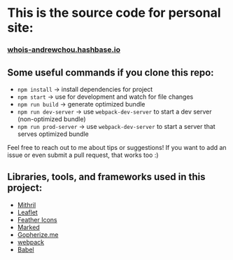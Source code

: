 # This is the source code for personal site:
### [whois-andrewchou.hashbase.io](https://whois-andrewchou.hashbase.io)

## Some useful commands if you clone this repo:

- `npm install` -> install dependencies for project
- `npm start` -> use for development and watch for file changes
- `npm run build` -> generate optimized bundle
- `npm run dev-server` -> use `webpack-dev-server` to start a dev server (non-optimized bundle)
- `npm run prod-server` -> use `webpack-dev-server` to start a server that serves optimized bundle


Feel free to reach out to me about tips or suggestions! If you want to add an issue or even submit a pull request, that works too :)


## Libraries, tools, and frameworks used in this project:

- [Mithril](https://mithril.js.org)
- [Leaflet](https://leafletjs.org)
- [Feather Icons](https://feathericons.com)
- [Marked](https://marked.js.org)
- [Gopherize.me](https://gopherize.me)
- [webpack](https://webpack.js.org)
- [Babel](https://babeljs.io)

